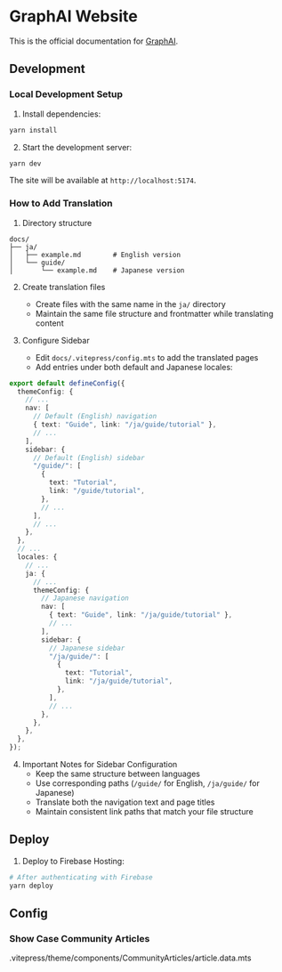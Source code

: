 # GraphAI Website

This is the official documentation for [GraphAI](https://github.com/receptron/graphai).

## Development

### Local Development Setup

1. Install dependencies:
```bash
yarn install
```

2. Start the development server:
```bash
yarn dev
```

The site will be available at `http://localhost:5174`.


### How to Add Translation

1. Directory structure
```
docs/
├── ja/
│   ├── example.md        # English version
│   └── guide/
│       └── example.md    # Japanese version
```

2. Create translation files
   - Create files with the same name in the `ja/` directory
   - Maintain the same file structure and frontmatter while translating content

3. Configure Sidebar
   - Edit `docs/.vitepress/config.mts` to add the translated pages
   - Add entries under both default and Japanese locales:

```typescript
export default defineConfig({
  themeConfig: {
    // ...
    nav: [
      // Default (English) navigation
      { text: "Guide", link: "/ja/guide/tutorial" },
      // ...
    ],
    sidebar: {
      // Default (English) sidebar
      "/guide/": [
        {
          text: "Tutorial",
          link: "/guide/tutorial",
        },
        // ...
      ],
      // ...
    },
  },
  // ...
  locales: {
    // ...
    ja: {
      // ...
      themeConfig: {
        // Japanese navigation
        nav: [
          { text: "Guide", link: "/ja/guide/tutorial" },
          // ...
        ],
        sidebar: {
          // Japanese sidebar
          "/ja/guide/": [
            {
              text: "Tutorial",
              link: "/ja/guide/tutorial",
            },
          ],
          // ...
        },
      },
    },
  },
});
```

4. Important Notes for Sidebar Configuration
   - Keep the same structure between languages
   - Use corresponding paths (`/guide/` for English, `/ja/guide/` for Japanese)
   - Translate both the navigation text and page titles
   - Maintain consistent link paths that match your file structure

## Deploy

1. Deploy to Firebase Hosting:

```bash
# After authenticating with Firebase
yarn deploy
```

## Config

### Show Case Community Articles

.vitepress/theme/components/CommunityArticles/article.data.mts
